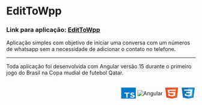 # EditToWpp

### Link para aplicação: [EditToWpp](https://edit-to-wpp.vercel.app/)

Aplicação simples com objetivo de iniciar uma conversa com um números de whatsapp sem a necessidade de adicionar o contato no telefone.

---

Toda aplicação foi desenvolvida com Angular versão 15 durante o primeiro jogo do Brasil na Copa mudial de futebol Qatar.

<div style="display: inline_block; text-align: end;"><br>

<img align="center" alt="Ts" height="30" width="40" src="https://raw.githubusercontent.com/devicons/devicon/master/icons/typescript/typescript-plain.svg">
<img align="center" height="30" width="40" alt="Angular" src="https://cdn.jsdelivr.net/gh/devicons/devicon/icons/angularjs/angularjs-plain.svg" />
<img align="center" alt="HTML" height="30" width="40" src="https://raw.githubusercontent.com/devicons/devicon/master/icons/html5/html5-original.svg">
<img align="center" alt="CSS" height="30" width="40" src="https://raw.githubusercontent.com/devicons/devicon/master/icons/css3/css3-original.svg">

</div>